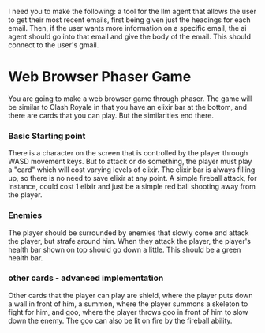 I need you to make the following:
a tool for the llm agent that allows the user to get their most recent emails,
first being given just the headings for each email. Then, if the user wants more information
on a specific email, the ai agent should go into that email and give the body of the email.
This should connect to the user's gmail.

# Web Browser Phaser Game
You are going to make a web browser game through phaser. The game will be similar to Clash Royale in that you have an elixir bar at the bottom, and there are cards that you can play. But the similarities end there.

### Basic Starting point
There is a character on the screen that is controlled by the player through WASD movement keys. But to attack or do something, the player must play a "card" which will cost varying levels of elixir. The elixir bar is always filling up, so there is no need to save elixir at any point. A simple fireball attack, for instance, could cost 1 elixir and just be a simple red ball shooting away from the player.

### Enemies
The player should be surrounded by enemies that slowly come and attack the player, but strafe around him. When they attack the player, the player's health bar shown on top should go down a little. This should be a green health bar.

### other cards - advanced implementation
Other cards that the player can play are shield, where the player puts down a wall in front of him, a summon, where the player summons a skeleton to  fight for him, and goo, where the player throws goo in front of him to slow down the enemy. The goo can also be lit on fire by the fireball ability.
